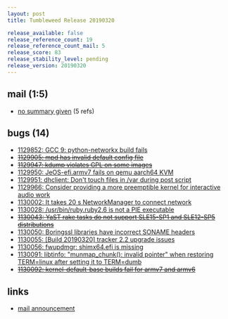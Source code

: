 ```yaml
---
layout: post
title: Tumbleweed Release 20190320

release_available: false
release_reference_count: 19
release_reference_count_mail: 5
release_score: 83
release_stability_level: pending
release_version: 20190320
---
```


## mail (1:5)

- [no summary given](https://lists.opensuse.org/opensuse-factory/2019-03/msg00307.html) (5 refs)

## bugs (14)

<!--more-->

- [1129852: GCC 9: python-networkx build fails](https://bugzilla.opensuse.org/show_bug.cgi?id=1129852)
- ~~[1129905: mpd has invalid default config file](https://bugzilla.opensuse.org/show_bug.cgi?id=1129905)~~
- ~~[1129947: kdump violates GPL on some images](https://bugzilla.opensuse.org/show_bug.cgi?id=1129947)~~
- [1129950: JeOS-efi.armv7 fails on qemu aarch64 KVM](https://bugzilla.opensuse.org/show_bug.cgi?id=1129950)
- [1129951: dhclient: Don't touch files in /var during post script](https://bugzilla.opensuse.org/show_bug.cgi?id=1129951)
- [1129966: Consider providing a more preemptible kernel for interactive audio work](https://bugzilla.opensuse.org/show_bug.cgi?id=1129966)
- [1130002: It takes 20 s NetworkManager to connect network](https://bugzilla.opensuse.org/show_bug.cgi?id=1130002)
- [1130028: /usr/bin/ruby.ruby2.6 is not a PIE executable](https://bugzilla.opensuse.org/show_bug.cgi?id=1130028)
- ~~[1130043: YaST rake tasks do not support SLE15-SP1 and SLE12-SP5 distributions](https://bugzilla.opensuse.org/show_bug.cgi?id=1130043)~~
- [1130050: Boringssl libraries have incorrect SONAME headers](https://bugzilla.opensuse.org/show_bug.cgi?id=1130050)
- [1130055: \[Build 20190320\] tracker 2.2 upgrade issues](https://bugzilla.opensuse.org/show_bug.cgi?id=1130055)
- [1130056: fwupdmgr: shimx64.efi is missing](https://bugzilla.opensuse.org/show_bug.cgi?id=1130056)
- [1130091: libtinfo: "munmap_chunk(): invalid pointer" when restoring TERM=linux after setting it to TERM=dumb](https://bugzilla.opensuse.org/show_bug.cgi?id=1130091)
- ~~[1130092: kernel-default-base builds fail for armv7 and armv6](https://bugzilla.opensuse.org/show_bug.cgi?id=1130092)~~



## links

- [mail announcement](https://lists.opensuse.org/opensuse-factory/2019-03/msg00304.html)
